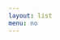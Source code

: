 ```yaml
---
layout: list
menu: no
---
```


<!--Comment (not shown): some introductory text.-->

<object data="/img/TheCedar.pdf" width="100%" height="800px" type="application/pdf">
</object>
